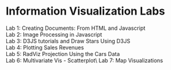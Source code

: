 # Information Visualization Labs

Lab 1: Creating Documents: From HTML and Javascript\
Lab 2: Image Processing in Javascript\
Lab 3: D3JS tutorials and Draw Stars Using D3JS\
Lab 4: Plotting Sales Revenues\
Lab 5: RadViz Projection Using the Cars Data\
Lab 6: Multivariate Vis - Scatterplot\\
Lab 7: Map Visualizations
